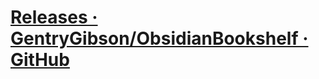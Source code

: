 # [Releases · GentryGibson/ObsidianBookshelf · GitHub](https://github.com/GentryGibson/ObsidianBookshelf/releases)
